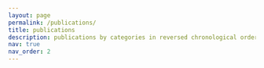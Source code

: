 ```yaml
---
layout: page
permalink: /publications/
title: publications
description: publications by categories in reversed chronological order. generated by jekyll-scholar.
nav: true
nav_order: 2
---
```


<!-- _pages/publications.md -->

<!-- Bibsearch Feature -->
<!--
{% include bib_search.liquid %}

<div class="publications">

{% bibliography %}

</div>
>